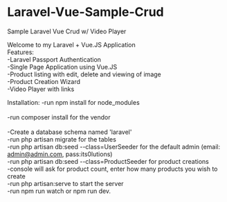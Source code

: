 # Laravel-Vue-Sample-Crud
Sample Laravel Vue Crud w/ Video Player

Welcome to my Laravel + Vue.JS Application
<br>
Features:<br>
   -Laravel Passport Authentication<br>
   -Single Page Application using Vue.JS<br>
   -Product listing with edit, delete and viewing of image<br>
   -Product Creation Wizard<br>
   -Video Player with links<br>
   
 Installation:
    -run npm install for node_modules<br><br>
    -run composer install for the vendor<br><br>
    -Create a database schema named 'laravel'<br>
    -run php artisan migrate for the tables<br>
    -run php artisan db:seed --class=UserSeeder for the default admin (email: admin@admin.com, pass:its0lutions)<br>
    -run php artisan db:seed --class=ProductSeeder for product creations<br>
         -console will ask for product count, enter how many products you wish to create<br>
    -run php artisan:serve to start the server<br>
    -run npm run watch or npm run dev.<br>
